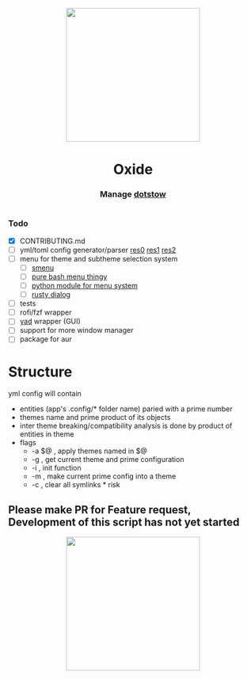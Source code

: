 
<p align="center"><img align="center"  src="https://user-images.githubusercontent.com/67634565/135770396-bc4474c0-2a57-4e53-a076-f4ae3d2fb409.png" width='270px' ></p>

<h1 align="center">Oxide</h1>
<h3 align="center"> Manage <a href="https://github.com/umgbhalla/dotstow">dotstow</a></h3>

#

### Todo

- [x] CONTRIBUTING.md
- [ ] yml/toml config generator/parser [res0](https://perfecto25.medium.com/handle-bash-config-file-variables-like-a-pro-957dc9a838ed)
 [res1](https://unix.stackexchange.com/questions/175648/use-config-file-for-my-shell-script) [res2](https://askubuntu.com/questions/743493/best-way-to-read-a-config-file-in-bash)
- [ ]  menu for theme and subtheme selection system
    - [ ] [smenu](https://github.com/p-gen/smenu)
    - [ ] [pure bash menu thingy](https://serverfault.com/questions/144939/multi-select-menu-in-bash-script/506704#506704)
    - [ ] [python module for menu system](https://medium.com/geekculture/build-interactive-cli-tools-in-python-47303c50d75)
    - [ ] [rusty dialog](https://docs.rs/dialoguer/0.8.0/dialoguer/)
- [ ] tests
- [ ] rofi/fzf wrapper
- [ ] [yad](https://github.com/v1cont/yad) wrapper (GUI)
- [ ] support for more window manager
- [ ] package for aur

# Structure
yml config  will contain 

- entities (app's .config/\* folder name) paried with a prime number
- themes name and prime product of its objects
- inter theme breaking/compatibility analysis is done by product of entities in theme 
- flags 
	 - -a $@ , apply themes named in $@
	 - -g , get current theme and prime configuration
	 - -i , init function
	 - -m , make current prime config into a theme 
	 - -c , clear all symlinks \* risk



  
## Please make PR for Feature request, Development of this script has not yet started


<p align="center"><img align="center"  src="https://user-images.githubusercontent.com/67634565/125792404-8feb3087-2884-42c8-9432-024879a9b3fc.gif" width='270px' ></p>
